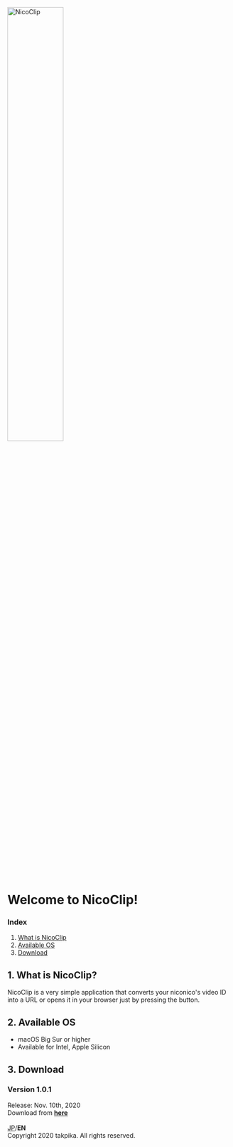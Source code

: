 <img src="https://takpika.github.io/NicoClip/img/logo.png" alt="NicoClip" title="Logo"  width="50%" height="50%"></img>
# Welcome to NicoClip!

### Index
1. [What is NicoClip](#what_is_nicoclip)
2. [Available OS](#available_os)
3. [Download](#download)

<a id="what_is_nicoclip"></a>
## 1. What is NicoClip?
NicoClip is a very simple application that converts your niconico's video ID into a URL or opens it in your browser just by pressing the button.

<a id="available_os"></a>
## 2. Available OS
* macOS Big Sur or higher 
* Available for Intel, Apple Silicon

<a id="download"></a>
## 3. Download
### Version 1.0.1
Release: Nov. 10th, 2020<br>
Download from <strong>[here](/NicoClip/releases/1.0.1/NicoClip-1.0.1-Installer.dmg)</strong>
<br><br>
[JP](../)/<strong>EN</strong><br>
Copyright 2020 takpika. All rights reserved.
